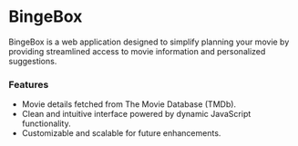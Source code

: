 # BingeBox
BingeBox is a web application designed to simplify planning your movie by providing streamlined access to movie information and personalized suggestions.

### Features
- Movie details fetched from The Movie Database (TMDb).
- Clean and intuitive interface powered by dynamic JavaScript functionality.
- Customizable and scalable for future enhancements.

